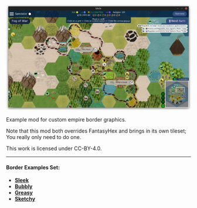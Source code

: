 ![](screenshot.png)

Example mod for custom empire border graphics.

Note that this mod both overrides FantasyHex and brings in its own tileset; You really only need to do one.

This work is licensed under CC-BY-4.0.


---

#### Border Examples Set:

* [**Sleek**](https://github.com/will-ca/Sleek-Borders-Example)
* [**Bubbly**](https://github.com/will-ca/Bubbly-Borders-Example)
* [**Greasy**](https://github.com/will-ca/Greasy-Borders-Example)
* [**Sketchy**](https://github.com/will-ca/Sketchy-Borders-Example)

